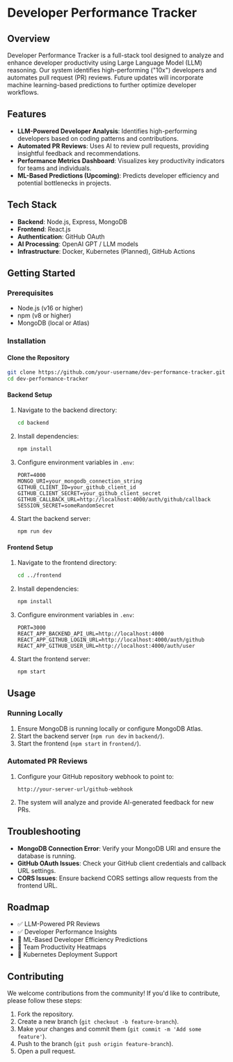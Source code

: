 # Developer Performance Tracker

## Overview

Developer Performance Tracker is a full-stack tool designed to analyze and enhance developer productivity using Large Language Model (LLM) reasoning. Our system identifies high-performing ("10x") developers and automates pull request (PR) reviews. Future updates will incorporate machine learning-based predictions to further optimize developer workflows.

## Features

- **LLM-Powered Developer Analysis**: Identifies high-performing developers based on coding patterns and contributions.
- **Automated PR Reviews**: Uses AI to review pull requests, providing insightful feedback and recommendations.
- **Performance Metrics Dashboard**: Visualizes key productivity indicators for teams and individuals.
- **ML-Based Predictions (Upcoming)**: Predicts developer efficiency and potential bottlenecks in projects.

## Tech Stack

- **Backend**: Node.js, Express, MongoDB
- **Frontend**: React.js
- **Authentication**: GitHub OAuth
- **AI Processing**: OpenAI GPT / LLM models
- **Infrastructure**: Docker, Kubernetes (Planned), GitHub Actions

## Getting Started

### Prerequisites
- Node.js (v16 or higher)
- npm (v8 or higher)
- MongoDB (local or Atlas)

### Installation

#### Clone the Repository
```bash
git clone https://github.com/your-username/dev-performance-tracker.git
cd dev-performance-tracker
```

#### Backend Setup
1. Navigate to the backend directory:
   ```bash
   cd backend
   ```
2. Install dependencies:
   ```bash
   npm install
   ```
3. Configure environment variables in `.env`:
   ```
   PORT=4000
   MONGO_URI=your_mongodb_connection_string
   GITHUB_CLIENT_ID=your_github_client_id
   GITHUB_CLIENT_SECRET=your_github_client_secret
   GITHUB_CALLBACK_URL=http://localhost:4000/auth/github/callback
   SESSION_SECRET=someRandomSecret
   ```
4. Start the backend server:
   ```bash
   npm run dev
   ```

#### Frontend Setup
1. Navigate to the frontend directory:
   ```bash
   cd ../frontend
   ```
2. Install dependencies:
   ```bash
   npm install
   ```
3. Configure environment variables in `.env`:
   ```
   PORT=3000
   REACT_APP_BACKEND_API_URL=http://localhost:4000
   REACT_APP_GITHUB_LOGIN_URL=http://localhost:4000/auth/github
   REACT_APP_GITHUB_USER_URL=http://localhost:4000/auth/user
   ```
4. Start the frontend server:
   ```bash
   npm start
   ```

## Usage

### Running Locally
1. Ensure MongoDB is running locally or configure MongoDB Atlas.
2. Start the backend server (`npm run dev` in `backend/`).
3. Start the frontend (`npm start` in `frontend/`).

### Automated PR Reviews
1. Configure your GitHub repository webhook to point to:
   ```
   http://your-server-url/github-webhook
   ```
2. The system will analyze and provide AI-generated feedback for new PRs.

## Troubleshooting

- **MongoDB Connection Error**: Verify your MongoDB URI and ensure the database is running.
- **GitHub OAuth Issues**: Check your GitHub client credentials and callback URL settings.
- **CORS Issues**: Ensure backend CORS settings allow requests from the frontend URL.

## Roadmap
- ✅ LLM-Powered PR Reviews
- ✅ Developer Performance Insights
- 🔄 ML-Based Developer Efficiency Predictions
- 🔄 Team Productivity Heatmaps
- 🔄 Kubernetes Deployment Support

## Contributing
We welcome contributions from the community! If you'd like to contribute, please follow these steps:
1. Fork the repository.
2. Create a new branch (`git checkout -b feature-branch`).
3. Make your changes and commit them (`git commit -m 'Add some feature'`).
4. Push to the branch (`git push origin feature-branch`).
5. Open a pull request.